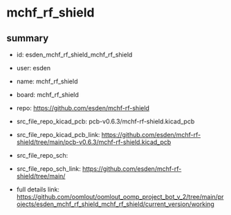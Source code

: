 # mchf_rf_shield
 
## summary 
* id: esden_mchf_rf_shield_mchf_rf_shield
* user: esden
* name: mchf_rf_shield
* board: mchf_rf_shield
* repo: https://github.com/esden/mchf-rf-shield
* src_file_repo_kicad_pcb: pcb-v0.6.3/mchf-rf-shield.kicad_pcb
* src_file_repo_kicad_pcb_link: https://github.com/esden/mchf-rf-shield/tree/main/pcb-v0.6.3/mchf-rf-shield.kicad_pcb


* src_file_repo_sch: 
* src_file_repo_sch_link: https://github.com/esden/mchf-rf-shield/tree/main/
* full details link: https://github.com/oomlout/oomlout_oomp_project_bot_v_2/tree/main/projects/esden_mchf_rf_shield_mchf_rf_shield/current_version/working  






